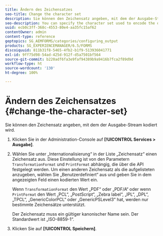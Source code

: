 ```yaml
---
title: Ändern des Zeichensatzes
seo-title: Change the character set
description: Sie können den Zeichensatz angeben, mit dem der Ausgabe-Stream kodiert wird. Erfahren Sie, wie Sie den Zeichensatz ändern können.
seo-description: You can specify the character set used to encode the output stream. Learn how you can change the character set.
uuid: ecb0c3ff-368c-4553-80e4-aa35fc15af62
contentOwner: admin
content-type: reference
geptopics: SG_AEMFORMS/categories/configuring_output
products: SG_EXPERIENCEMANAGER/6.5/FORMS
discoiquuid: 811b31f8-5465-4fb2-b1f9-513936041771
exl-id: 9ff75d98-54ad-425d-912f-d5a7501bf564
source-git-commit: b220adf6fa3e9faf94389b9a9416b7fca2f89d9d
workflow-type: ht
source-wordcount: '130'
ht-degree: 100%

---
```


# Ändern des Zeichensatzes {#change-the-character-set}

Sie können den Zeichensatz angeben, mit dem der Ausgabe-Stream kodiert wird.

1. Klicken Sie in der Administration-Console auf **[!UICONTROL Services > Ausgabe]**.
1. Wählen Sie unter „Internationalisierung“ in der Liste „Zeichensatz“ einen Zeichensatz aus. Diese Einstellung ist von den Parametern `TransformationFormat` und `PrintFormat` abhängig, die über die API festgelegt werden. Um einen anderen Zeichensatz als die aufgelisteten anzugeben, wählen Sie „Benutzerdefiniert“ aus und geben Sie in dem angezeigten Feld einen kodierten Wert ein.

   Wenn `TransformationFormat` den Wert „PDF“ oder „PDF/A“ oder wenn `PrintFormat` den Wert „PCL“, „PostScript“, „Zebra label“, „IPL“, „DPL“, „TPCL“, „GenericColorPCL“ oder „GenericPSLevel3“ hat, werden nur bestimmte Zeichensätze unterstützt.

   Der Zeichensatz muss ein gültiger kanonischer Name sein. Der Standardwert ist „ISO-8859-1“.

1. Klicken Sie auf **[!UICONTROL Speichern]**.
